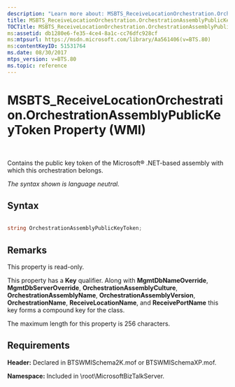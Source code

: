 ```yaml
---
description: "Learn more about: MSBTS_ReceiveLocationOrchestration.OrchestrationAssemblyPublicKeyToken Property (WMI)"
title: MSBTS_ReceiveLocationOrchestration.OrchestrationAssemblyPublicKeyToken Property (WMI)
TOCTitle: MSBTS_ReceiveLocationOrchestration.OrchestrationAssemblyPublicKeyToken Property (WMI)
ms:assetid: db1280e6-fe35-4ce4-8a1c-cc76dfc928cf
ms:mtpsurl: https://msdn.microsoft.com/library/Aa561406(v=BTS.80)
ms:contentKeyID: 51531764
ms.date: 08/30/2017
mtps_version: v=BTS.80
ms.topic: reference
---
```


# MSBTS\_ReceiveLocationOrchestration.OrchestrationAssemblyPublicKeyToken Property (WMI)

 

Contains the public key token of the Microsoft® .NET-based assembly with which this orchestration belongs.

*The syntax shown is language neutral.*

## Syntax

```C#
  
string OrchestrationAssemblyPublicKeyToken;  
```

## Remarks

This property is read-only.

This property has a **Key** qualifier. Along with **MgmtDbNameOverride**, **MgmtDbServerOverride**, **OrchestrationAssemblyCulture**, **OrchestrationAssemblyName**, **OrchestrationAssemblyVersion**, **OrchestrationName**, **ReceiveLocationName**, and **ReceivePortName** this key forms a compound key for the class.

The maximum length for this property is 256 characters.

## Requirements

**Header:** Declared in BTSWMISchema2K.mof or BTSWMISchemaXP.mof.

**Namespace:** Included in \\root\\MicrosoftBizTalkServer.

